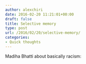 ```yaml
---
author: alexchiri
date: 2016-02-20 11:21:01+00:00
draft: false
title: Selective memory
type: post
url: /2016/02/20/selective-memory/
categories:
- Quick thoughts
---
```


Madiha Bhatti about basically racism:


